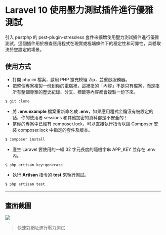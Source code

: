 # Laravel 10 使用壓力測試插件進行優雅測試

引入 pestphp 的 pest-plugin-stressless 套件來擴增使用壓力測試插件進行優雅測試，這個插件用於檢查應用程式在現實或極端條件下的穩定性和可靠性，具體取決於您設定的場景。

## 使用方式
- 打開 php.ini 檔案，啟用 PHP 擴充模組 Zip，並重啟服務器。
- 把整個專案複製一份到你的電腦裡，這裡指的「內容」不是只有檔案，而是指所有整個專案的歷史紀錄、分支、標籤等內容都會複製一份下來。
```sh
$ git clone
```
- 將 __.env.example__ 檔案重新命名成 __.env__，如果應用程式金鑰沒有被設定的話，你的使用者 sessions 和其他加密的資料都是不安全的！
- 當你的專案中已經有 composer.lock，可以直接執行指令以讓 Composer 安裝 composer.lock 中指定的套件及版本。
```sh
$ composer install
```
- 產生 Laravel 要使用的一組 32 字元長度的隨機字串 APP_KEY 並存在 .env 內。
```sh
$ php artisan key:generate
```
- 執行 __Artisan__ 指令的 __test__ 來執行測試。
```sh
$ php artisan test
```

----

## 畫面截圖
![](https://i.imgur.com/9JlH7Uq.png)
> 快速對網址進行壓力測試
